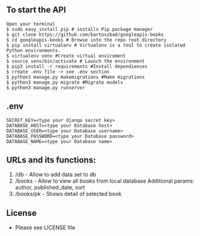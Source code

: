 ## To start the API
    Open your terminal
    $ sudo easy_install pip # installs Pip package manager
    $ git clone https://github.com/bartoszbad/googleapis-books
    $ cd googleapis-books # Browse into the repo root directory
    $ pip install virtualenv # Virtualenv is a tool to create isolated Python environments.
    $ virtualenv venv #Create virtual enviroment
    $ source venv/bin/activate # Launch the environment
    $ pip3 install -r requirements #Install dependiences
    $ create .env file -> see .env section
    $ python3 manage.py makemigrations #Make migrations
    $ python3 manage.py migrate #Migrate models
    $ python3 manage.py runserver

## .env
    SECRET_KEY=<type your django secret key>
    DATABASE_HOST=<type your Database host>
    DATABASE_USER=<type your Database username>
    DATABASE_PASSWORD=<type your Database password>
    DATABASE_NAME=<type your Database name>


## URLs and its functions:
1. /db - Allow to add data set to db
2. /books - Allow to view all books from local database Additional params: author, published_date, sort 
3. /books/pk - Shows detail of selected book 

## License
* Please see LICENSE file
